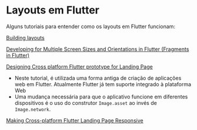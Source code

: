 # Layouts em Flutter

Alguns tutoriais para entender como os layouts em Flutter funcionam:

[Building layouts](https://docs.flutter.dev/development/ui/layout/tutorial)

[Developing for Multiple Screen Sizes and Orientations in Flutter (Fragments in Flutter)](https://medium.com/flutter-community/developing-for-multiple-screen-sizes-and-orientations-in-flutter-fragments-in-flutter-a4c51b849434)

[Designing Cross platform Flutter prototype for Landing Page](https://ptyagicodecamp.github.io/designing-cross-platform-flutter-prototype-for-landing-page.html)

* Neste tutorial, é utilizada uma forma antiga de criação de aplicações web em Flutter. Atualmente Flutter já tem suporte integrado à plataforma Web
* Uma mudança necessária para que o aplicativo funcione em diferentes dispositivos é o uso do construtor `Image.asset` ao invés de `Image.network`.

[Making Cross-platform Flutter Landing Page Responsive](https://medium.com/flutter-community/making-cross-platform-flutter-landing-page-responsive-7fffe0655970)